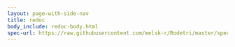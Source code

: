 ```yaml
---
layout: page-with-side-nav
title: redoc
body_include: redoc-body.html
spec-url: https://raw.githubusercontent.com/melsk-r/Rodetri/master/specfifications/openapi.yaml
---
```

<redoc spec-url='{{ page.spec-url}}'></redoc>
